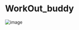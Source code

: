 # WorkOut_buddy

![image](https://github.com/Tahasildarrashid/WorkOut_buddy/assets/85626896/937e4988-c02c-4989-8274-7abdcdf5e3b4)
